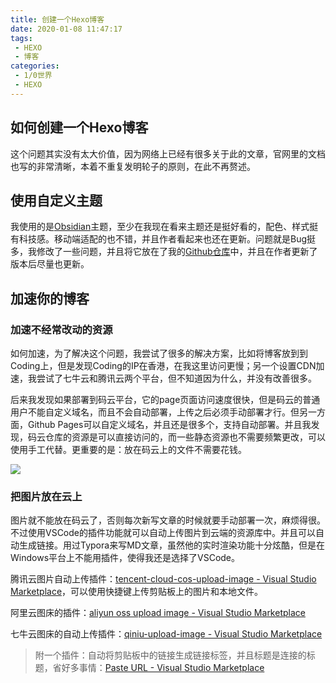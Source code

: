 ```yaml
---
title: 创建一个Hexo博客
date: 2020-01-08 11:47:17
tags:
 - HEXO
 - 博客
categories:
 - 1/0世界
 - HEXO
---
```


## 如何创建一个Hexo博客

这个问题其实没有太大价值，因为网络上已经有很多关于此的文章，官网里的文档也写的非常清晰，本着不重复发明轮子的原则，在此不再赘述。

## 使用自定义主题

我使用的是[Obsidian](https://github.com/TriDiamond/hexo-theme-obsidian)主题，至少在我现在看来主题还是挺好看的，配色、样式挺有科技感。移动端适配的也不错，并且作者看起来也还在更新。问题就是Bug挺多，我修改了一些问题，并且将它放在了我的[Github仓库](https://github.com/lan-mao/hexo-theme-obsidian)中，并且在作者更新了版本后尽量也更新。

## 加速你的博客

### 加速不经常改动的资源

如何加速，为了解决这个问题，我尝试了很多的解决方案，比如将博客放到到Coding上，但是发现Coding的IP在香港，在我这里访问更慢；另一个设置CDN加速，我尝试了七牛云和腾讯云两个平台，但不知道因为什么，并没有改善很多。

后来我发现如果部署到码云平台，它的page页面访问速度很快，但是码云的普通用户不能自定义域名，而且不会自动部署，上传之后必须手动部署才行。但另一方面，Github Pages可以自定义域名，并且还是很多个，支持自动部署。并且我发现，码云仓库的资源是可以直接访问的，而一些静态资源也不需要频繁更改，可以使用手工代替。更重要的是：放在码云上的文件不需要花钱。

![](https://blog-source-1258302212.cos.ap-beijing.myqcloud.com/20200121105239_5d40b446b228b3950995bb6660d4f9c6.gif)

### 把图片放在云上

图片就不能放在码云了，否则每次新写文章的时候就要手动部署一次，麻烦得很。不过使用VSCode的插件功能就可以自动上传图片到云端的资源库中。并且可以自动生成链接。用过Typora来写MD文章，虽然他的实时渲染功能十分炫酷，但是在Windows平台上不能用插件，使得我还是选择了VSCode。

腾讯云图片自动上传插件：[tencent-cloud-cos-upload-image - Visual Studio Marketplace](https://marketplace.visualstudio.com/items?itemName=galenye.tencent-cloud-cos-upload-image)，可以使用快捷键上传剪贴板上的图片和本地文件。

阿里云图床的插件：[aliyun oss upload image - Visual Studio Marketplace](https://marketplace.visualstudio.com/items?itemName=vvkee.aliyun-oss-upload-image)

七牛云图床的自动上传插件：[qiniu-upload-image - Visual Studio Marketplace](https://marketplace.visualstudio.com/items?itemName=imys.qiniu-upload-image)

> 附一个插件：自动将剪贴板中的链接生成链接标签，并且标题是连接的标题，省好多事情：[Paste URL - Visual Studio Marketplace](https://marketplace.visualstudio.com/items?itemName=kukushi.pasteurl)